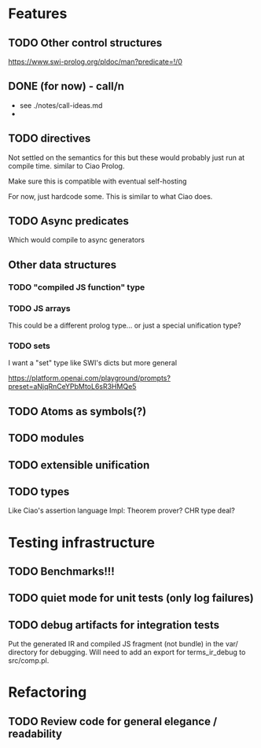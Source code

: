 # Features
## TODO Other control structures
https://www.swi-prolog.org/pldoc/man?predicate=!/0
## DONE (for now) - call/n
- see ./notes/call-ideas.md
- 

## TODO directives
Not settled on the semantics for this but these would probably just run
at compile time. similar to Ciao Prolog.

Make sure this is compatible with eventual self-hosting

For now, just hardcode some. This is similar to what Ciao does.

## TODO Async predicates
Which would compile to async generators

## Other data structures
### TODO "compiled JS function" type
### TODO JS arrays
This could be a different prolog type... or just a special unification
type?
### TODO sets
I want a "set" type like SWI's dicts but more general

https://platform.openai.com/playground/prompts?preset=aNjqRnCeYPbMtoL6sR3HMQe5
## TODO Atoms as symbols(?)
## TODO modules
## TODO extensible unification
## TODO types
Like Ciao's assertion language
Impl: Theorem prover? CHR type deal?

# Testing infrastructure

## TODO Benchmarks!!!

## TODO quiet mode for unit tests (only log failures)

## TODO debug artifacts for integration tests
Put the generated IR and compiled JS fragment (not bundle) in the var/ directory
for debugging. Will need to add an export for terms_ir_debug to src/comp.pl.


# Refactoring
## TODO Review code for general elegance / readability
